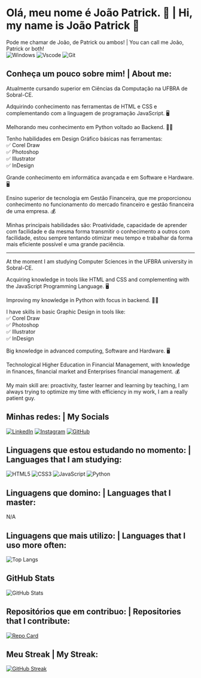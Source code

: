 # Olá, meu nome é João Patrick. 👋  | Hi, my name is João Patrick 👋
Pode me chamar de João, de Patrick ou ambos! | You can call me João, Patrick or both! <br>
![Windows](https://img.shields.io/badge/Windows-000?style=for-the-badge&logo=windows&logoColor=2CA5E0) 
![Vscode](https://img.shields.io/badge/Vscode-007ACC?style=for-the-badge&logo=visual-studio-code&logoColor=white)
![Git](https://img.shields.io/badge/GIT-E44C30?style=for-the-badge&logo=git&logoColor=white)

## Conheça um pouco sobre mim! | About me:

Atualmente cursando superior em Ciências da Computação na UFBRA de Sobral-CE.

Adquirindo conhecimento nas ferramentas de HTML e CSS e complementando com a linguagem de programação JavaScript. 🖥️

Melhorando meu conhecimento em Python voltado ao Backend. 👨‍💻

Tenho habilidades em Design Gráfico básicas nas ferramentas: <br>
✅ Corel Draw <br>
✅ Photoshop <br>
✅ Illustrator <br>
✅ InDesign <br>

Grande conhecimento em informática avançada e em Software e Hardware. 🖥️

Ensino superior de tecnologia em Gestão Financeira, que me proporcionou conhecimento no funcionamento do mercado financeiro e gestão financeira de uma empresa. 💰

Minhas principais habilidades são: Proatividade, capacidade de aprender com facilidade e da mesma forma transmitir o conhecimento a outros com facilidade, estou sempre tentando otimizar meu tempo e trabalhar da forma mais eficiente possível e uma grande paciência.
<hr>
At the moment I am studying Computer Sciences in the UFBRA university in Sobral-CE.

Acquiring knowledge in tools like HTML and CSS and complementing with the JavaScript Programming Language. 🖥️

Improving my knowledge in Python with focus in backend. 👨‍💻

I have skills in basic Graphic Design in tools like: <br>
✅ Corel Draw <br>
✅ Photoshop <br>
✅ Illustrator <br>
✅ InDesign <br>

Big knowledge in advanced computing, Software and Hardware. 🖥️

Technological Higher Education in Financial Management, with knowledge in finances, financial market and Enterprises financial management. 💰

My main skill are: proactivity, faster learner and learning by teaching, I am always trying to optimize my time with efficiency in my work, I am a really patient guy.

## Minhas redes: | My Socials

[![LinkedIn](https://img.shields.io/badge/LinkedIn-white?style=for-the-badge&logo=linkedin&logoColor=blue)](https://www.linkedin.com/in/PatrickOliveira1/)
[![Instagram](https://img.shields.io/badge/-Instagram-white?style=for-the-badge&logo=instagram&logoColor=blue)](https://www.instagram.com/joao.patrick_/)
[![GitHub](https://img.shields.io/badge/GitHub-white?style=for-the-badge&logo=github&logoColor=blue)](https://github.com/PatrickOliveira1)

## Linguagens que estou estudando no momento: | Languages that I am studying:

![HTML5](https://img.shields.io/badge/HTML5-1572B6?style=for-the-badge&logo=html5&logoColor=white)
![CSS3](https://img.shields.io/badge/CSS3-1572B6?style=for-the-badge&logo=css3&logoColor=white)
![JavaScript](https://img.shields.io/badge/JavaScript-1572B6?style=for-the-badge&logo=javascript&logoColor=white)
![Python](https://img.shields.io/badge/python-1572B6?style=for-the-badge&logo=python&logoColor=white)

## Linguagens que domino: | Languages that I master:

N/A

## Linguagens que mais utilizo: | Languages that I uso more often:

![Top Langs](https://github-readme-stats-git-masterrstaa-rickstaa.vercel.app/api/top-langs/?username=PatrickOliveira1&layout=compact&bg_color=000&border_color=30A3DC&title_color=E94D5F&text_color=white)

## GitHub Stats

![GitHub Stats](https://github-readme-stats.vercel.app/api?username=PatrickOliveira1&theme=transparent&bg_color=000&border_color=30A3DC&show_icons=true&icon_color=30A3DC&title_color=E94D5F&text_color=FFF)

## Repositórios que em contribuo: | Repositories that I contribute:

[![Repo Card](https://github-readme-stats.vercel.app/api/pin/?username=PatrickOliveira1&repo=RandoMovie&bg_color=000&border_color=30A3DC&show_icons=true&icon_color=30A3DC&title_color=E94D5F&text_color=FFF)](https://github.com/PatrickOliveira1/RandoMovie)

## Meu Streak | My Streak:

[![GitHub Streak](https://streak-stats.demolab.com/?user=PatrickOliveira1&theme=bear&background=000&border=30A3DC&dates=FFF)](https://git.io/streak-stats)
